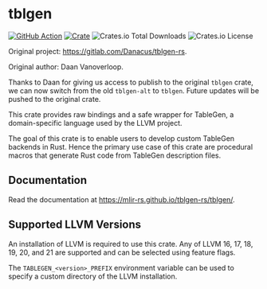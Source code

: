 # tblgen

[![GitHub Action](https://img.shields.io/github/actions/workflow/status/mlir-rs/tblgen-rs/test.yaml?branch=master&style=flat-square)](https://github.com/mlir-rs/tblgen-rs/actions?query=workflow%3Atest)
[![Crate](https://img.shields.io/crates/v/tblgen.svg?style=flat-square)](https://crates.io/crates/tblgen)
![Crates.io Total Downloads](https://img.shields.io/crates/d/tblgen)
![Crates.io License](https://img.shields.io/crates/l/tblgen)

Original project: https://gitlab.com/Danacus/tblgen-rs.

Original author: Daan Vanoverloop.

Thanks to Daan for giving us access to publish to the original `tblgen` crate, we can now switch from the old `tblgen-alt` to `tblgen`. Future updates will be pushed to the original crate.

This crate provides raw bindings and a safe wrapper for TableGen, a domain-specific language used by the LLVM project.

The goal of this crate is to enable users to develop custom TableGen backends in Rust. Hence the primary use case of this crate are procedural macros that generate Rust code from TableGen description files.

## Documentation

Read the documentation at https://mlir-rs.github.io/tblgen-rs/tblgen/.

## Supported LLVM Versions

An installation of LLVM is required to use this crate. Any of LLVM 16, 17, 18, 19, 20, and 21 are supported and can be selected using feature flags.

The `TABLEGEN_<version>_PREFIX` environment variable can be used to specify a custom directory of the LLVM installation.
